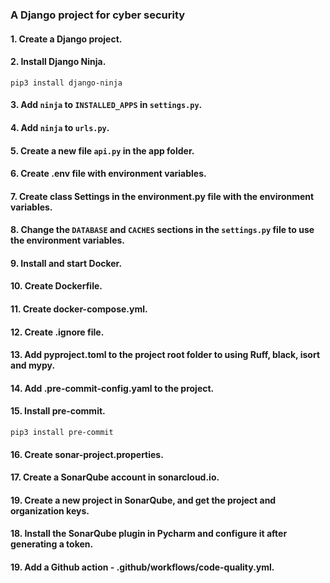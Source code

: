 ### A Django project for cyber security

#### 1. Create a Django project.

#### 2. Install Django Ninja.

```
pip3 install django-ninja
```

#### 3. Add `ninja` to `INSTALLED_APPS` in `settings.py`.

#### 4. Add `ninja` to `urls.py`.

#### 5. Create a new file `api.py` in the app folder.

#### 6. Create .env file with environment variables.

#### 7. Create class Settings in the environment.py file with the environment variables.

#### 8. Change the `DATABASE` and `CACHES` sections in the `settings.py` file to use the environment variables.

#### 9. Install and start Docker.

#### 10. Create Dockerfile.

#### 11. Create docker-compose.yml.

#### 12. Create .ignore file.

#### 13. Add pyproject.toml to the project root folder to using Ruff, black, isort and mypy.

#### 14. Add .pre-commit-config.yaml to the project.

#### 15. Install pre-commit.

```
pip3 install pre-commit
```
#### 16. Create sonar-project.properties.

#### 17. Create a SonarQube account in sonarcloud.io.

#### 19. Create a new project in SonarQube, and get the project and organization keys.

#### 18. Install the SonarQube plugin in Pycharm and configure it after generating a token.

#### 19. Add a Github action - .github/workflows/code-quality.yml.




